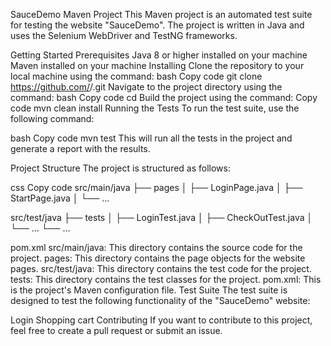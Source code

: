 SauceDemo Maven Project
This Maven project is an automated test suite for testing the website "SauceDemo". The project is written in Java and uses the Selenium WebDriver and TestNG frameworks.

Getting Started
Prerequisites
Java 8 or higher installed on your machine
Maven installed on your machine
Installing
Clone the repository to your local machine using the command:
bash
Copy code
git clone https://github.com/<username>/<repository-name>.git
Navigate to the project directory using the command:
bash
Copy code
cd <repository-name>
Build the project using the command:
Copy code
mvn clean install
Running the Tests
To run the test suite, use the following command:

bash
Copy code
mvn test
This will run all the tests in the project and generate a report with the results.

Project Structure
The project is structured as follows:

css
Copy code
src/main/java
    ├── pages
    │   ├── LoginPage.java
    │   ├── StartPage.java
    │   └── ...
   
    
src/test/java
    ├── tests
    │   ├── LoginTest.java
    │   ├── CheckOutTest.java
    │   └── ...
    └── ...
    
pom.xml
src/main/java: This directory contains the source code for the project.
pages: This directory contains the page objects for the website pages.
src/test/java: This directory contains the test code for the project.
tests: This directory contains the test classes for the project.
pom.xml: This is the project's Maven configuration file.
Test Suite
The test suite is designed to test the following functionality of the "SauceDemo" website:

Login
Shopping cart
Contributing
If you want to contribute to this project, feel free to create a pull request or submit an issue.
